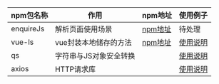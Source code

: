 |npm包名称|作用|npm地址|使用例子
|-------|----|----|----|
|enquireJs|解析页面使用场景|[npm地址](https://www.npmjs.com/package/enquire-js)|待处理|
|vue-ls|vue封装本地储存的方法|[npm地址](https://www.npmjs.com/package/vue-ls)|[使用说明](./vue-ls.md)|
|qs|字符串与JS对象安全转换||[使用说明](前端技术/npmlib/qs.md)|
|axios|HTTP请求库||[使用说明](前端技术/npmlib/axios.md)|


